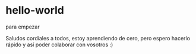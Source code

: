 # hello-world
para empezar

Saludos cordiales a todos, estoy aprendiendo de cero, pero espero hacerlo rápido y así poder colaborar con vosotros :)
